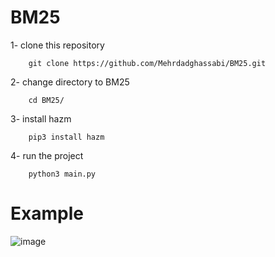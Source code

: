 # BM25

1- clone this repository
```
    git clone https://github.com/Mehrdadghassabi/BM25.git
```

2- change directory to BM25
```
    cd BM25/
```

3- install hazm
```
    pip3 install hazm
```

4- run the project
```
    python3 main.py
```

# Example

![image](https://user-images.githubusercontent.com/53050138/175801418-8d1f1ac8-96c8-4ea9-ba80-2c5935d8a068.png)
